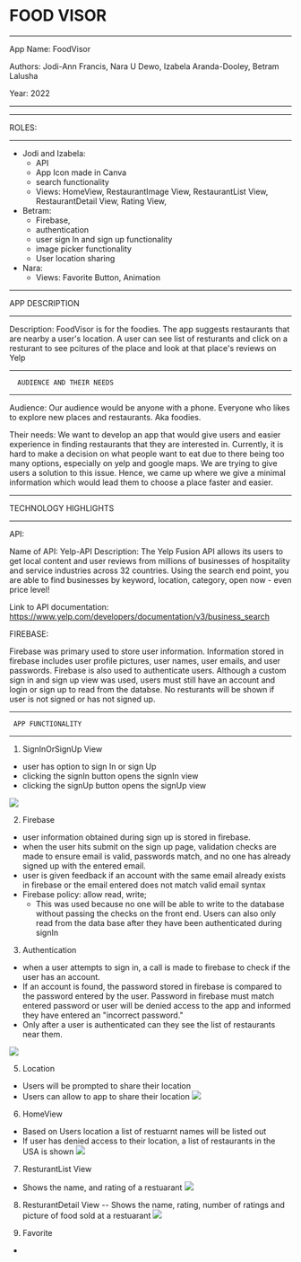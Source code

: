 # FOOD VISOR 


******************************
App Name: FoodVisor

Authors: Jodi-Ann Francis, Nara U Dewo, Izabela Aranda-Dooley, Betram Lalusha

Year: 2022
******************************



****************************** 
ROLES:
******************************
- Jodi and Izabela: 
     - API 
     - App Icon made in Canva 
     - search functionality
     - Views: HomeView, RestaurantImage View, RestaurantList View, RestaurantDetail View, Rating View,
- Betram: 
     - Firebase, 
     - authentication
     - user sign In and sign up functionality
     - image picker functionality
     - User location sharing
- Nara: 
     - Views: Favorite Button, Animation


****************************** 
APP DESCRIPTION
******************************

Description: FoodVisor is for the foodies. The app suggests restaurants that are nearby a user's location. A user can see list of resturants and click on a resturant to see pcitures of the place and look at that place's reviews on Yelp

******************************
      AUDIENCE AND THEIR NEEDS
******************************

Audience: Our audience would be anyone with a phone. Everyone who likes to explore new places and restaurants. Aka foodies. 

Their needs: We want to develop an app that would give users and easier experience in finding restaurants that they are interested in. Currently, it is
hard to make a decision on what people want to eat due to there being too many options, especially on yelp and google maps. We are trying to give users a solution to this issue. Hence, we came up where we give a minimal information which would lead them to choose a place faster and easier. 

******************************
   TECHNOLOGY HIGHLIGHTS
******************************

API:

Name of API: Yelp-API
Description:   The Yelp Fusion API allows its users to get local content and user reviews from millions of businesses of hospitality and service industries across 32 countries. Using the search end point, you are able to find businesses by keyword, location, category, open now - even price level!

Link to API documentation: https://www.yelp.com/developers/documentation/v3/business_search

FIREBASE:

Firebase was primary used to store user information. Information stored in firebase includes user profile pictures, user names, user emails, and user passwords. Firebase is also used to authenticate users. Although a custom sign in and sign up view was used, users must still have an account and login or sign up to read from the databse. No resturants will be shown if user is not signed or has not signed up.


******************************
     APP FUNCTIONALITY
******************************

1. SignInOrSignUp View
- user has option to sign In or sign Up
- clicking the signIn button opens the signIn view
- clicking the signUp button opens the signUp view

![](aboutMdImages/signUpView.png)

2. Firebase
- user information obtained during sign up is stored in firebase.
- when the user hits submit on the sign up page, validation checks are made to ensure email is valid, passwords match, and no one has already signed up with the entered email.
- user is given feedback if an account with the same email already exists in firebase or the email entered does not match valid email syntax
- Firebase policy:  allow read, write;
     - This was used because no one will be able to write to the database without passing the checks on the front end. Users can also only read from the data base after they have been authenticated during signIn

3. Authentication
- when a user attempts to sign in, a call is made to firebase to check if the user has an account.
- If an account is found, the password stored in firebase is compared to the password entered by the user. Password in firebase must match entered password or user will be denied access to the app and informed they have entered an "incorrect password."
- Only after a user is authenticated can they see the list of restaurants near them.

![](aboutMdImages/singInfeedBack.png)

5. Location 
- Users will be prompted to share their location 
- Users can allow to app to share their location 
![](aboutMdImages/promtLocation.png)

6.  HomeView
- Based on Users location a list of restuarnt names will be listed out
- If user has denied access to their location, a list of restaurants in the USA is shown
  ![](aboutMdImages/Homeview.png)

7. ResturantList View
- Shows the name, and rating of a restuarant
  ![](aboutMdImages/ResturantListView.png)


8. ResturantDetail View
-- Shows the name, rating, number of ratings and picture of food sold at a restuarant
 ![](aboutMdImages/RestaurantDetailView.png)


9. Favorite 
- 
<!-- 8. Search functionality
- [Jodi, Izabela, or Nara]
--- screenshots here --- -->

